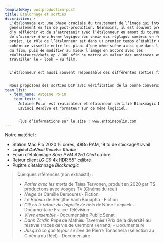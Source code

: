 ```yaml
---
templateKey: postproduction-post
title: Étalonnage et sorties
description: >-
  L’étalonnage est une phase cruciale du traitement de l’image qui intervient
  généralement en fin de post-production. Néanmoins, il est souvent préférable
  d’y réfléchir et de s’entretenir avec l’étalonneur en amont du tournage afin
  de s’assurer d’une bonne logique des choix des réglages caméras en fonction du
  projet. Le rôle de l’étalonneur est dans un premier temps d’établir une
  cohérence visuelle entre les plans d’une même scène ainsi que dans l’entièreté
  du film, puis de modifier au mieux l’image en accord avec les
  réalisateurs/chefs op / DOP afin de mettre en valeur des ambiances et
  travailler le « look » du film.


  L’étalonneur est aussi souvent responsable des différentes sorties finales (Web, TV, DCP, Masters…)


  Nous proposons des sorties DCP avec vérification de la bonne conversion dans l’espace couleur DCI P3.
team_list:
  - team_name: Antoine Polin
    team_text: >-
      Antoine Polin est réalisateur et étalonneur certifié Blackmagic Design sur
      DaVinci Resolve et formateur sur ce même logiciel. 


      Plus d’informations sur le site : www.antoinepolin.com
---
```

Notre matériel :

* Station Mac Pro 2020 16 cores, 48Go RAM, 19 to de stockage/travail
* Logiciel *DaVinci Resolve Studio*
* Ecran d’étalonnage *Sony PVM A250 Oled* calibré
* Retour client *LG C9* 4k HDR 55" calibré
* Pupitre d’étalonnage *Blackmagic*

> Quelques références (non exhaustif) :
>
> * *Parler avec les morts* de Taïna Tervonen, produit en 2020 par TS productions avec Vosges TV (Cinéma du réel)
> * *Neige* de Camille Demoures - Fiction
> * *Le Bureau* de Sengthe Vanh Bouapha - Fiction
> * *Cili ou le retour de l’aiguille de bois* de Nüne Luepack - Documentaire France Télévision
> * *Vivre ensemble* - Documentaire Public Sénat
> * *Dann Zardin Pepe* de Mathieu Tavernier (Prix de la diversité au festival Traces de vie de Clermont Ferrand) - Documentaire
> * *Jusqu’à ce que le jour se lève* de Pierre Tonachella (sélection au Cinéma du Réel) - Documentaire